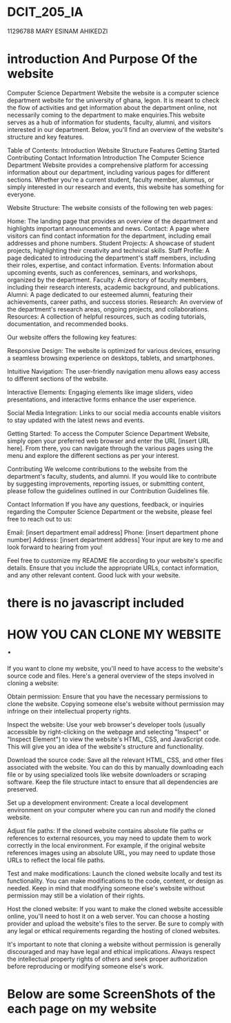 # DCIT_205_IA

11296788
MARY ESINAM AHIKEDZI

# introduction And Purpose Of the website

Computer Science Department Website
the website is a computer science department website for the university of ghana, legon.
It is meant to check the flow of activities and get information about the department online, not necessarily coming to the department to make enquiries.This website serves as a hub of information for students, faculty, alumni, and visitors interested in our department. Below, you'll find an overview of the website's structure and key features.

Table of Contents:
Introduction
Website Structure
Features
Getting Started
Contributing
Contact Information
Introduction
The Computer Science Department Website provides a comprehensive platform for accessing information about our department, including various pages for different sections. Whether you're a current student, faculty member, alumnus, or simply interested in our research and events, this website has something for everyone.

Website Structure:
The website consists of the following ten web pages:

Home: The landing page that provides an overview of the department and highlights important announcements and news.
Contact: A page where visitors can find contact information for the department, including email addresses and phone numbers.
Student Projects: A showcase of student projects, highlighting their creativity and technical skills.
Staff Profile: A page dedicated to introducing the department's staff members, including their roles, expertise, and contact information.
Events: Information about upcoming events, such as conferences, seminars, and workshops, organized by the department.
Faculty: A directory of faculty members, including their research interests, academic background, and publications.
Alumni: A page dedicated to our esteemed alumni, featuring their achievements, career paths, and success stories.
Research: An overview of the department's research areas, ongoing projects, and collaborations.
Resources: A collection of helpful resources, such as coding tutorials, documentation, and recommended books.

Our website offers the following key features:

Responsive Design: The website is optimized for various devices, ensuring a seamless browsing experience on desktops, tablets, and smartphones.

Intuitive Navigation: The user-friendly navigation menu allows easy access to different sections of the website.

Interactive Elements: Engaging elements like image sliders, video presentations, and interactive forms enhance the user experience.

Social Media Integration: Links to our social media accounts enable visitors to stay updated with the latest news and events.

Getting Started:
To access the Computer Science Department Website, simply open your preferred web browser and enter the URL [insert URL here]. From there, you can navigate through the various pages using the menu and explore the different sections as per your interest.

Contributing
We welcome contributions to the website from the department's faculty, students, and alumni. If you would like to contribute by suggesting improvements, reporting issues, or submitting content, please follow the guidelines outlined in our Contribution Guidelines file.

Contact Information
If you have any questions, feedback, or inquiries regarding the Computer Science Department or the website, please feel free to reach out to us:

Email: [insert department email address]
Phone: [insert department phone number]
Address: [insert department address]
Your input are key to me and look forward to hearing from you!

Feel free to customize my README file according to your website's specific details. Ensure that you include the appropriate URLs, contact information, and any other relevant content. Good luck with your website.

# there is no javascript included

# HOW YOU CAN CLONE MY WEBSITE .

If you want to clone my website, you'll need to have access to the website's source code and files. Here's a general overview of the steps involved in cloning a website:

Obtain permission: Ensure that you have the necessary permissions to clone the website. Copying someone else's website without permission may infringe on their intellectual property rights.

Inspect the website: Use your web browser's developer tools (usually accessible by right-clicking on the webpage and selecting "Inspect" or "Inspect Element") to view the website's HTML, CSS, and JavaScript code. This will give you an idea of the website's structure and functionality.

Download the source code: Save all the relevant HTML, CSS, and other files associated with the website. You can do this by manually downloading each file or by using specialized tools like website downloaders or scraping software. Keep the file structure intact to ensure that all dependencies are preserved.

Set up a development environment: Create a local development environment on your computer where you can run and modify the cloned website.

Adjust file paths: If the cloned website contains absolute file paths or references to external resources, you may need to update them to work correctly in the local environment. For example, if the original website references images using an absolute URL, you may need to update those URLs to reflect the local file paths.

Test and make modifications: Launch the cloned website locally and test its functionality. You can make modifications to the code, content, or design as needed. Keep in mind that modifying someone else's website without permission may still be a violation of their rights.

Host the cloned website: If you want to make the cloned website accessible online, you'll need to host it on a web server. You can choose a hosting provider and upload the website's files to the server. Be sure to comply with any legal or ethical requirements regarding the hosting of cloned websites.

It's important to note that cloning a website without permission is generally discouraged and may have legal and ethical implications. Always respect the intellectual property rights of others and seek proper authorization before reproducing or modifying someone else's work.

# Below are some ScreenShots of the each page on my website
